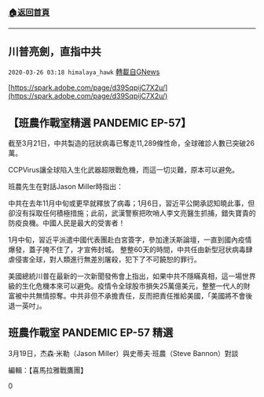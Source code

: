 ###  [:house:返回首頁](https://github.com/ourhimalayas/txt)
---

## 川普亮劍，直指中共
`2020-03-26 03:18 himalaya_hawk` [轉載自GNews](https://gnews.org/zh-hant/153269/)

[https://spark.adobe.com/page/d39SqpijC7X2u/](https://spark.adobe.com/page/d39SqpijC7X2u/)

##  **【班農作戰室精選 PANDEMIC EP-57】**

截至3月21日，中共製造的冠狀病毒已奪走11,289條性命，全球確診人數已突破26萬。

CCPVirus讓全球陷入生化武器超限戰危機，而這一切災難，原本可以避免。

班農先生在對話Jason Miller時指出：

中共在去年11月中旬或更早就釋放了病毒；1月6日，習近平公開承認知曉此事，但卻沒有採取任何積極措施；此前，武漢警察把吹哨人李文亮醫生抓捕，錯失寶貴的防疫良機。中國人民是最大的受害者！

1月中旬，習近平派遣中國代表團赴白宮簽字，參加達沃斯論壇，一直到國內疫情爆發，蓋子掩不住了，才宣佈封城。 整整60天的時間，中共任由新型冠状病毒肆虐侵害全球，對人類進行無差別屠殺，犯下了不可饒恕的罪行。

美國總統川普在最新的一次新聞發佈會上指出，如果中共不隱瞞真相，這一場世界級的生化危機本來可以避免。疫情令全球股市損失25萬億美元，整整一代人的財富被中共無情掠奪。中共非但不承擔責任，反而把責任推給美國，「美國將不會後退一英吋」。

## **班農作戰室 PANDEMIC EP-57 精選**

3月19日，杰森·米勒（Jason Miller）與史蒂夫·班農（Steve Bannon）對談



編輯：【喜馬拉雅戰鷹團】

0
